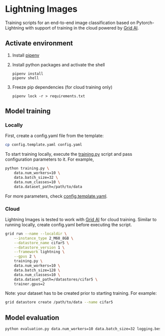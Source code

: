 # Lightning Images
Training scripts for an end-to-end image classification based on Pytorch-Lightning with support of training in the cloud powered by [Grid AI](https://grid.ai).

## Activate environment
1. Install [pipenv](https://pipenv.pypa.io/en/latest/install/)
2. Install python packages and activate the shell

    ```
    pipenv install
    pipenv shell
    ```

3. Freeze pip dependencies (for cloud training only)
    ```
    pipenv lock -r > requirements.txt
    ```

## Model training

### Locally

First, create a config.yaml file from the template:

```bash
cp config.template.yaml config.yaml
```

To start training locally, execute the [training.py](training.py) script and pass configuration parameters to it. For example,

```bash
python training.py \
    data.num_workers=10 \
    data.batch_size=32 \
    data.num_classes=10 \
    data.dataset_path=/path/to/data
```

For more parameters, check [config.template.yaml](config.template.yaml).

### Cloud

Lightning Images is tested to work with [Grid AI](https://grid.ai) for cloud training. Similar to running locally, create config.yaml before executing the script.

```bash
grid run --name --localdir \
    --instance_type 2_M60_8GB \
    --datastore_name cifar5 \
    --datastore_version 1 \
    --framework lightning \
    --gpus 2 \
    training.py \
    data.num_workers=10 \
    data.batch_size=128 \
    data.num_classes=10 \
    data.dataset_path=/datastores/cifar5 \
    trainer.gpus=2
```

Note: your dataset has to be created prior to starting training. For example:

```bash
grid datastore create /path/to/data --name cifar5
```


## Model evaluation

```bash
python evaluation.py data.num_workers=10 data.batch_size=32 logging.best_model_path=outputs/2022-03-16/17-15-03/best_model/
```
